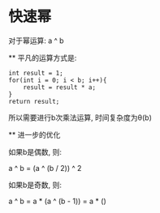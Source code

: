 # 快速幂

对于幂运算: a ^ b

** 平凡的运算方式是:

```pseudocode
int result = 1;
for(int i = 0; i < b; i++){
    result = result * a;
}
return result;
```

所以需要进行b次乘法运算, 时间复杂度为θ(b)

** 进一步的优化

如果b是偶数, 则:

a ^ b = (a ^ (b / 2)) ^ 2

如果b是奇数, 则:

a ^ b = a * (a ^ (b - 1)) = a * ()